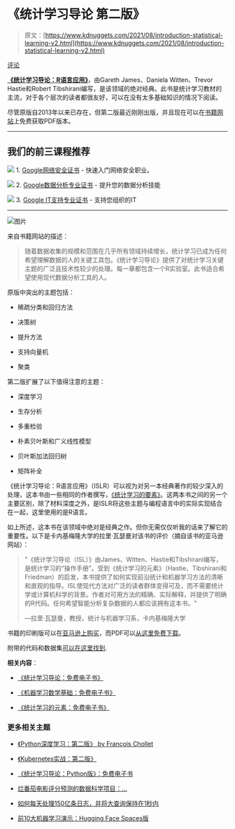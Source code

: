 # 《统计学习导论 第二版》

> 原文：[https://www.kdnuggets.com/2021/08/introduction-statistical-learning-v2.html](https://www.kdnuggets.com/2021/08/introduction-statistical-learning-v2.html)

[评论](#comments)

**[《统计学习导论：R语言应用》](https://www.statlearning.com/)**，由Gareth James、Daniela Witten、Trevor Hastie和Robert Tibshirani编写，是该领域的绝对经典。此书是统计学习教材的主流，对于各个层次的读者都很友好，可以在没有太多基础知识的情况下阅读。

尽管原版自2013年以来已存在，但第二版最近刚刚出版，并且现在可以在[书籍网站](https://www.statlearning.com/)上免费获取PDF版本。

* * *

## 我们的前三课程推荐

![](../Images/0244c01ba9267c002ef39d4907e0b8fb.png) 1\. [Google网络安全证书](https://www.kdnuggets.com/google-cybersecurity) - 快速入门网络安全职业。

![](../Images/e225c49c3c91745821c8c0368bf04711.png) 2\. [Google数据分析专业证书](https://www.kdnuggets.com/google-data-analytics) - 提升您的数据分析技能

![](../Images/0244c01ba9267c002ef39d4907e0b8fb.png) 3\. [Google IT支持专业证书](https://www.kdnuggets.com/google-itsupport) - 支持您组织的IT

* * *

![图片](../Images/c7dd9b63bf56d59f1af15b7263264d72.png)

来自书籍网站的描述：

> 随着数据收集的规模和范围在几乎所有领域持续增长，统计学习已成为任何希望理解数据的人的关键工具包。《统计学习导论》提供了对统计学习关键主题的广泛且技术性较少的处理。每一章都包含一个R实验室。此书适合希望使用现代数据分析工具的人。

原版中突出的主题包括：

+   稀疏分类和回归方法

+   决策树

+   提升方法

+   支持向量机

+   聚类

第二版扩展了以下值得注意的主题：

+   深度学习

+   生存分析

+   多重检验

+   朴素贝叶斯和广义线性模型

+   贝叶斯加法回归树

+   矩阵补全

《统计学习导论：R语言应用》（ISLR）可以视为对另一本经典著作的较少深入的处理，这本书由一些相同的作者撰写，[《统计学习的要素》](https://www.kdnuggets.com/2020/05/elements-statistical-learning-free-ebook.html)。这两本书之间的另一个主要区别，除了材料深度之外，是ISLR将这些主题与编程语言中的实际实现结合在一起，这里使用的是R语言。

如上所述，这本书在该领域中绝对是经典之作。但你无需仅仅听我的话来了解它的重要性。以下是卡内基梅隆大学的拉里·瓦瑟曼对该书的评价（摘自该书的亚马逊网站）：

> "《统计学习导论（ISL）》由James、Witten、Hastie和Tibshirani编写，是统计学习的“操作手册”。受到《统计学习的元素》（Hastie、Tibshirani和Friedman）的启发，本书提供了如何实现前沿统计和机器学习方法的清晰和直观的指导。ISL使现代方法对广泛的读者群体变得可及，而不需要统计学或计算机科学的背景。作者对可用方法的精确、实际解释，并提供了明确的R代码。任何希望智能分析复杂数据的人都应该拥有这本书。"
> 
> —拉里·瓦瑟曼，教授，统计与机器学习系，卡内基梅隆大学

书籍的印刷版可以在[亚马逊上购买](https://www.amazon.com/Introduction-Statistical-Learning-Applications-Statistics/dp/1071614177)，而PDF可以[从这里免费下载](https://web.stanford.edu/~hastie/ISLRv2_website.pdf)。

附带的代码和数据集[可以在这里找到](https://www.statlearning.com/resources-second-edition).

**相关内容**：

+   [《统计学习导论：免费电子书》](/2020/06/introduction-statistical-learning-free-ebook.html)

+   [《机器学习数学基础：免费电子书》](/2020/04/mathematics-machine-learning-book.html)

+   [《统计学习的元素：免费电子书》](/2020/05/elements-statistical-learning-free-ebook.html)

### 更多相关主题

+   [《Python深度学习：第二版》 by François Chollet](https://www.kdnuggets.com/2022/01/manning-deep-learning-python-second-edition-francois-chollet.html)

+   [《Kubernetes实战：第二版》](https://www.kdnuggets.com/2022/03/manning-kubernetes-action-second-edition.html)

+   [《统计学习导论：Python版》：免费电子书](https://www.kdnuggets.com/2023/07/introduction-statistical-learning-python-edition-free-book.html)

+   [烂番茄电影评分预测的数据科学项目：…](https://www.kdnuggets.com/2023/07/data-science-project-rotten-tomatoes-movie-rating-prediction-second-approach.html)

+   [如何每天处理150亿条日志，并将大查询保持在1秒内](https://www.kdnuggets.com/how-to-digest-15-billion-logs-per-day-and-keep-big-queries-within-1-second)

+   [前10大机器学习演示：Hugging Face Spaces版](https://www.kdnuggets.com/2022/05/top-10-machine-learning-demos-hugging-face-spaces-edition.html)
